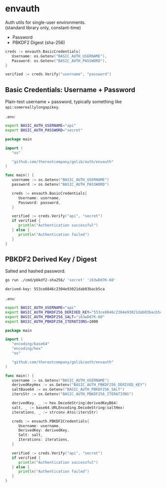# envauth

Auth utils for single-user environments. \
(standard library only, constant-time)

- Password
- PBKDF2 Digest (sha-256)

```go
creds := envauth.BasicCredentials{
   Username: os.Getenv("BASIC_AUTH_USERNAME"),
   Password: os.Getenv("BASIC_AUTH_PASSWORD"),
}

verified := creds.Verify("username", "password")
```

## Basic Credentials: Username + Password

Plain-text username + password, typically something like `api:somereallylongapikey`.

`.env`:

```sh
export BASIC_AUTH_USERNAME="api"
export BASIC_AUTH_PASSWORD="secret"
```

```go
package main

import (
   "os"

   "github.com/therootcompany/golib/auth/envauth"
)

func main() {
   username := os.Getenv("BASIC_AUTH_USERNAME")
   password := os.Getenv("BASIC_AUTH_PASSWORD")

   creds := envauth.BasicCredentials{
      Username: username,
      Password: password,
   }

   verified := creds.Verify("api", "secret")
   if verified {
      println("Authentication successful")
   } else {
      println("Authentication failed")
   }
}
```

## PBKDF2 Derived Key / Digest

Salted and hashed password.

```sh
go run ./cmd/pbkdf2-sha256/ 'secret' 'i63wDd7K-60'

derived-key: 553ce8846c2304e93021dab03bacb5ca
```

`.env`:

```sh
export BASIC_AUTH_USERNAME="api"
export BASIC_AUTH_PBKDF256_DERIVED_KEY="553ce8846c2304e93021dab03bacb5ca"
export BASIC_AUTH_PBKDF256_SALT="i63wDd7K-60"
export BASIC_AUTH_PBKDF256_ITERATIONS=1000
```

```go
package main

import (
   "encoding/base64"
   "encoding/hex"
   "os"

   "github.com/therootcompany/golib/auth/envauth"
)

func main() {
   username := os.Getenv("BASIC_AUTH_USERNAME")
   derivedKeyHex := os.Getenv("BASIC_AUTH_PBKDF256_DERIVED_KEY")
   saltBase64 := os.Getenv("BASIC_AUTH_PBKDF256_SALT")
   itersStr := os.Getenv("BASIC_AUTH_PBKDF256_ITERATIONS")

   derivedKey, _ := hex.DecodeString(derivedKeyB64)
   salt, _ := base64.URLEncoding.DecodeString(saltHex)
   iterations, _ := strconv.Atoi(itersStr)

   creds := envauth.PBKDF2Credentials{
      Username: username,
      DerivedKey: derivedKey,
      Salt: salt,
      Iterations: iterations,
   }

   verified := creds.Verify("api", "secret")
   if verified {
      println("Authentication successful")
   } else {
      println("Authentication failed")
   }
}
```
